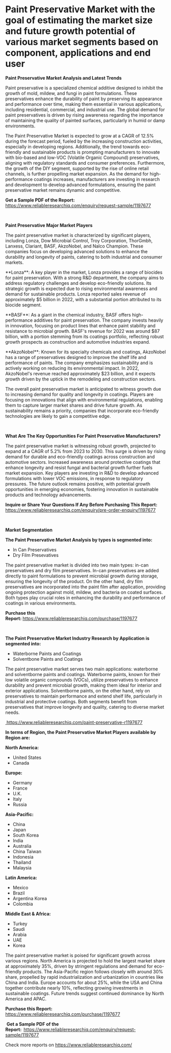 <p><h1>Paint Preservative Market with the goal of estimating the market size and future growth potential of various market segments based on component, applications and end user</h1></p><p><strong>Paint Preservative Market Analysis and Latest Trends</strong></p>
<p><p>Paint preservative is a specialized chemical additive designed to inhibit the growth of mold, mildew, and fungi in paint formulations. These preservatives enhance the durability of paint by preserving its appearance and performance over time, making them essential in various applications, including residential, commercial, and industrial use. The global demand for paint preservatives is driven by rising awareness regarding the importance of maintaining the quality of painted surfaces, particularly in humid or damp environments.</p><p>The Paint Preservative Market is expected to grow at a CAGR of 12.5% during the forecast period, fueled by the increasing construction activities, especially in developing regions. Additionally, the trend towards eco-friendly and sustainable products is prompting manufacturers to innovate with bio-based and low-VOC (Volatile Organic Compound) preservatives, aligning with regulatory standards and consumer preferences. Furthermore, the growth of the DIY segment, supported by the rise of online retail channels, is further propelling market expansion. As the demand for high-performance coatings increases, manufacturers are investing in research and development to develop advanced formulations, ensuring the paint preservative market remains dynamic and competitive.</p></p>
<p><strong>Get a Sample PDF of the Report:&nbsp;</strong> <a href="https://www.reliableresearchiq.com/enquiry/request-sample/1197677?utm_campaign=2276&utm_medium=2&utm_source=Github&utm_content=ia&utm_term=01042025&utm_id=paint-preservative">https://www.reliableresearchiq.com/enquiry/request-sample/1197677</a></p>
<p>&nbsp;</p>
<p><strong>Paint Preservative Major Market Players</strong></p>
<p><p>The paint preservative market is characterized by significant players, including Lonza, Dow Microbial Control, Troy Corporation, ThorGmbh, Lanxess, Clariant, BASF, AkzoNobel, and Nalco Champion. These companies focus on developing advanced solutions to enhance the durability and longevity of paints, catering to both industrial and consumer markets.</p><p>**Lonza**: A key player in the market, Lonza provides a range of biocides for paint preservation. With a strong R&D department, the company aims to address regulatory challenges and develop eco-friendly solutions. Its strategic growth is expected due to rising environmental awareness and demand for sustainable products. Lonza reported sales revenue of approximately $5 billion in 2022, with a substantial portion attributed to its biocide segment.</p><p>**BASF**: As a giant in the chemical industry, BASF offers high-performance additives for paint preservation. The company invests heavily in innovation, focusing on product lines that enhance paint stability and resistance to microbial growth. BASF's revenue for 2022 was around $87 billion, with a portion stemming from its coatings portfolio, reflecting robust growth prospects as construction and automotive industries expand.</p><p>**AkzoNobel**: Known for its specialty chemicals and coatings, AkzoNobel has a range of preservatives designed to improve the shelf life and performance of paints. The company emphasizes sustainability and is actively working on reducing its environmental impact. In 2022, AkzoNobel's revenue reached approximately $23 billion, and it expects growth driven by the uptick in the remodeling and construction sectors.</p><p>The overall paint preservative market is anticipated to witness growth due to increasing demand for quality and longevity in coatings. Players are focusing on innovations that align with environmental regulations, enabling them to capture larger market shares and drive future growth. As sustainability remains a priority, companies that incorporate eco-friendly technologies are likely to gain a competitive edge.</p></p>
<p>&nbsp;</p>
<p><strong>What Are The Key Opportunities For Paint Preservative Manufacturers?</strong></p>
<p><p>The paint preservative market is witnessing robust growth, projected to expand at a CAGR of 5.2% from 2023 to 2030. This surge is driven by rising demand for durable and eco-friendly coatings across construction and automotive sectors. Increased awareness around protective coatings that enhance longevity and resist fungal and bacterial growth further fuels market expansion. Key players are investing in R&D to develop advanced formulations with lower VOC emissions, in response to regulatory pressures. The future outlook remains positive, with potential growth opportunities in emerging economies, fostering innovation in sustainable products and technology advancements.</p></p>
<p><strong>Inquire or Share Your Questions If Any Before Purchasing This Report:</strong> <a href="https://www.reliableresearchiq.com/enquiry/pre-order-enquiry/1197677?utm_campaign=2276&utm_medium=2&utm_source=Github&utm_content=ia&utm_term=01042025&utm_id=paint-preservative">https://www.reliableresearchiq.com/enquiry/pre-order-enquiry/1197677</a></p>
<p>&nbsp;</p>
<p><strong>Market Segmentation</strong></p>
<p><strong>The Paint Preservative Market Analysis by types is segmented into:</strong></p>
<p><ul><li>In Can Preservatives</li><li>Dry Film Presevatives</li></ul></p>
<p><p>The paint preservative market is divided into two main types: in-can preservatives and dry film preservatives. In-can preservatives are added directly to paint formulations to prevent microbial growth during storage, ensuring the longevity of the product. On the other hand, dry film preservatives are incorporated into the paint film after application, providing ongoing protection against mold, mildew, and bacteria on coated surfaces. Both types play crucial roles in enhancing the durability and performance of coatings in various environments.</p></p>
<p><strong>Purchase this Report:&nbsp;</strong><a href="https://www.reliableresearchiq.com/purchase/1197677?utm_campaign=2276&utm_medium=2&utm_source=Github&utm_content=ia&utm_term=01042025&utm_id=paint-preservative">https://www.reliableresearchiq.com/purchase/1197677</a></p>
<p>&nbsp;</p>
<p><strong>The Paint Preservative Market Industry Research by Application is segmented into:</strong></p>
<p><ul><li>Waterborne Paints and Coatings</li><li>Solventbone Paints and Coatings</li></ul></p>
<p><p>The paint preservative market serves two main applications: waterborne and solventborne paints and coatings. Waterborne paints, known for their low volatile organic compounds (VOCs), utilize preservatives to enhance durability and prevent microbial growth, making them ideal for interior and exterior applications. Solventborne paints, on the other hand, rely on preservatives to maintain performance and extend shelf life, particularly in industrial and protective coatings. Both segments benefit from preservatives that improve longevity and quality, catering to diverse market needs.</p></p>
<p><a href="https://www.reliableresearchiq.com/paint-preservative-r1197677?utm_campaign=2276&utm_medium=2&utm_source=Github&utm_content=ia&utm_term=01042025&utm_id=paint-preservative">&nbsp;https://www.reliableresearchiq.com/paint-preservative-r1197677</a></p>
<p><strong>In terms of Region, the Paint Preservative Market Players available by Region are:</strong></p>
<p>
    <p> <strong> North America: </strong>
        <ul>
            <li>United States</li>
            <li>Canada</li>
        </ul>
        </p> 
    <p> <strong> Europe: </strong>
        <ul>
            <li>Germany</li>
            <li>France</li>
            <li>U.K.</li>
            <li>Italy</li>
            <li>Russia</li>
        </ul>
        </p> 
    <p> <strong> Asia-Pacific: </strong>
        <ul>
            <li>China</li>
            <li>Japan</li>
            <li>South Korea</li>
            <li>India</li>
            <li>Australia</li>
            <li>China Taiwan</li>
            <li>Indonesia</li>
            <li>Thailand</li>
            <li>Malaysia</li>
        </ul>
        </p> 
    <p> <strong> Latin America: </strong>
        <ul>
            <li>Mexico</li>
            <li>Brazil</li>
            <li>Argentina Korea</li>
            <li>Colombia</li>
        </ul>
        </p> 
    <p> <strong> Middle East & Africa: </strong>
        <ul>
            <li>Turkey</li>
            <li>Saudi</li>
            <li>Arabia</li>
            <li>UAE</li>
            <li>Korea</li>
        </ul>
    </p>
    </p>
<p><p>The paint preservative market is poised for significant growth across various regions. North America is projected to hold the largest market share at approximately 35%, driven by stringent regulations and demand for eco-friendly products. The Asia-Pacific region follows closely with around 30% share, propelled by rapid industrialization and urbanization in countries like China and India. Europe accounts for about 25%, while the USA and China together contribute nearly 10%, reflecting growing investments in sustainable coatings. Future trends suggest continued dominance by North America and APAC.</p></p>
<p><strong>Purchase this Report: </strong><a href="https://www.reliableresearchiq.com/purchase/1197677?utm_campaign=2276&utm_medium=2&utm_source=Github&utm_content=ia&utm_term=01042025&utm_id=paint-preservative">https://www.reliableresearchiq.com/purchase/1197677</a></p>
<p>&nbsp;<strong>Get a Sample PDF of the Report:&nbsp;&nbsp;</strong><a href="https://www.reliableresearchiq.com/enquiry/request-sample/1197677?utm_campaign=2276&utm_medium=2&utm_source=Github&utm_content=ia&utm_term=01042025&utm_id=paint-preservative">https://www.reliableresearchiq.com/enquiry/request-sample/1197677</a></p>
<p><strong></strong></p>
<p>Check more reports on <a href="https://www.reliableresearchiq.com/?utm_campaign=2276&utm_medium=2&utm_source=Github&utm_content=ia&utm_term=01042025&utm_id=paint-preservative">https://www.reliableresearchiq.com/</a></p>